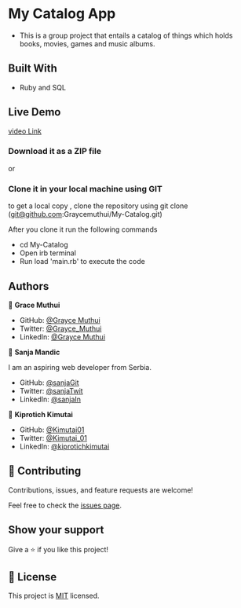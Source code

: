 # My Catalog App

- This is a group project that entails a catalog of things which holds books, movies, games and music albums.

## Built With

- Ruby and SQL

## Live Demo

[video Link](https://drive.google.com/file/d/1gD2pCIdG5NgW_wv2tBb2J5INbhMh-eZX/view?usp=sharing)

### Download it as a ZIP file

or

### Clone it in your local machine using GIT

to get a local copy , clone the repository using git clone
(git@github.com:Graycemuthui/My-Catalog.git)

After you clone it run the following commands

- cd My-Catalog
- Open irb terminal
- Run load 'main.rb' to execute the code

## Authors

👤 **Grace Muthui**

- GitHub: [@Grayce Muthui](https://github.com/Graycemuthui)
- Twitter: [@Grayce_Muthui](https://twitter.com/Grayce_Muthui)
- LinkedIn: [@Grayce Muthui](http://www.linkedin.com/in/grayce-muthui-a17294226)

👤 **Sanja Mandic**

I am an aspiring web developer from Serbia.

- GitHub: [@sanjaGit](https://github.com/Sanja969)
- Twitter: [@sanjaTwit](https://twitter.com/SanjaMandic42)
- LinkedIn: [@sanjaIn](https://linkedin.com/in/sanja-mandic-823995a2/)

👤 **Kiprotich Kimutai**

- GitHub: [@Kimutai01](https://github.com/Kimutai01)
- Twitter: [@Kimutai_01](https://twitter.com/Kimutai_01?s=09)
- LinkedIn: [@kiprotichkimutai](https://www.linkedin.com/m/in/kimutai-kiprotich-1b5045216)

## 🤝 Contributing

Contributions, issues, and feature requests are welcome!

Feel free to check the [issues page](https://github.com/Graycemuthui/My-Catalog/issues).

## Show your support

Give a ⭐️ if you like this project!

## 📝 License

This project is [MIT](https://github.com/Graycemuthui/My-Catalog/blob/dev/MIT.md) licensed.
